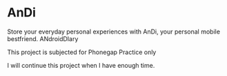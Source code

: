 # AnDi
Store your everyday personal experiences with AnDi, your personal mobile bestfriend. ANdroidDIary

This project is subjected for Phonegap Practice only

I will continue this project when I have enough time.